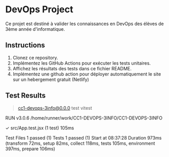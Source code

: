 # DevOps Project

Ce projet est destiné à valider les connaissances en DevOps des élèves de 3ème année d'informatique.

## Instructions

1. Clonez ce repository.
2. Implémentez les GitHub Actions pour exécuter les tests unitaires.
3. Affichez les résultats des tests dans ce fichier README.
4. Implémentez une github action pour déployer automatiquement le site sur un hebergement gratuit (Netlify)

## Test Results

> cc1-devops-3info@0.0.0 test
> vitest


 RUN  v3.0.6 /home/runner/work/CC1-DEVOPS-3INFO/CC1-DEVOPS-3INFO

 ✓ src/App.test.jsx (1 test) 105ms

 Test Files  1 passed (1)
      Tests  1 passed (1)
   Start at  08:37:28
   Duration  973ms (transform 72ms, setup 82ms, collect 118ms, tests 105ms, environment 397ms, prepare 106ms)

